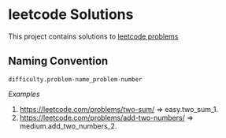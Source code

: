 # leetcode Solutions
This project contains solutions to [leetcode problems](https://leetcode.com/problemset/all/)

## Naming Convention
`difficulty.problem-name_problem-number`


_Examples_
1. https://leetcode.com/problems/two-sum/ => easy.two_sum_1.
2. https://leetcode.com/problems/add-two-numbers/ => medium.add_two_numbers_2.
